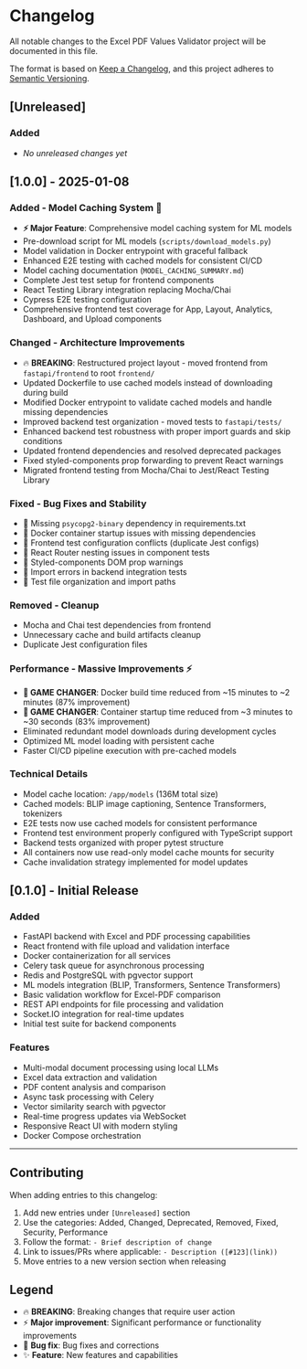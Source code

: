 # Changelog

All notable changes to the Excel PDF Values Validator project will be documented in this file.

The format is based on [Keep a Changelog](https://keepachangelog.com/en/1.0.0/),
and this project adheres to [Semantic Versioning](https://semver.org/spec/v2.0.0.html).

## [Unreleased]

### Added
- _No unreleased changes yet_

## [1.0.0] - 2025-01-08

### Added - Model Caching System 🚀
- **⚡ Major Feature**: Comprehensive model caching system for ML models
- Pre-download script for ML models (`scripts/download_models.py`)
- Model validation in Docker entrypoint with graceful fallback
- Enhanced E2E testing with cached models for consistent CI/CD
- Model caching documentation (`MODEL_CACHING_SUMMARY.md`)
- Complete Jest test setup for frontend components
- React Testing Library integration replacing Mocha/Chai
- Cypress E2E testing configuration
- Comprehensive frontend test coverage for App, Layout, Analytics, Dashboard, and Upload components

### Changed - Architecture Improvements
- 🔥 **BREAKING**: Restructured project layout - moved frontend from `fastapi/frontend` to root `frontend/`
- Updated Dockerfile to use cached models instead of downloading during build
- Modified Docker entrypoint to validate cached models and handle missing dependencies
- Improved backend test organization - moved tests to `fastapi/tests/`
- Enhanced backend test robustness with proper import guards and skip conditions
- Updated frontend dependencies and resolved deprecated packages
- Fixed styled-components prop forwarding to prevent React warnings
- Migrated frontend testing from Mocha/Chai to Jest/React Testing Library

### Fixed - Bug Fixes and Stability
- 🐛 Missing `psycopg2-binary` dependency in requirements.txt
- 🐛 Docker container startup issues with missing dependencies
- 🐛 Frontend test configuration conflicts (duplicate Jest configs)
- 🐛 React Router nesting issues in component tests
- 🐛 Styled-components DOM prop warnings
- 🐛 Import errors in backend integration tests
- 🐛 Test file organization and import paths

### Removed - Cleanup
- Mocha and Chai test dependencies from frontend
- Unnecessary cache and build artifacts cleanup
- Duplicate Jest configuration files

### Performance - Massive Improvements ⚡
- **🚀 GAME CHANGER**: Docker build time reduced from ~15 minutes to ~2 minutes (87% improvement)
- **🚀 GAME CHANGER**: Container startup time reduced from ~3 minutes to ~30 seconds (83% improvement)
- Eliminated redundant model downloads during development cycles
- Optimized ML model loading with persistent cache
- Faster CI/CD pipeline execution with pre-cached models

### Technical Details
- Model cache location: `/app/models` (136M total size)
- Cached models: BLIP image captioning, Sentence Transformers, tokenizers
- E2E tests now use cached models for consistent performance
- Frontend test environment properly configured with TypeScript support
- Backend tests organized with proper pytest structure
- All containers now use read-only model cache mounts for security
- Cache invalidation strategy implemented for model updates

## [0.1.0] - Initial Release

### Added
- FastAPI backend with Excel and PDF processing capabilities
- React frontend with file upload and validation interface
- Docker containerization for all services
- Celery task queue for asynchronous processing
- Redis and PostgreSQL with pgvector support
- ML models integration (BLIP, Transformers, Sentence Transformers)
- Basic validation workflow for Excel-PDF comparison
- REST API endpoints for file processing and validation
- Socket.IO integration for real-time updates
- Initial test suite for backend components

### Features
- Multi-modal document processing using local LLMs
- Excel data extraction and validation
- PDF content analysis and comparison
- Async task processing with Celery
- Vector similarity search with pgvector
- Real-time progress updates via WebSocket
- Responsive React UI with modern styling
- Docker Compose orchestration

---

## Contributing

When adding entries to this changelog:
1. Add new entries under `[Unreleased]` section
2. Use the categories: Added, Changed, Deprecated, Removed, Fixed, Security, Performance
3. Follow the format: `- Brief description of change`
4. Link to issues/PRs where applicable: `- Description ([#123](link))`
5. Move entries to a new version section when releasing

## Legend

- 🔥 **BREAKING**: Breaking changes that require user action
- ⚡ **Major improvement**: Significant performance or functionality improvements
- 🐛 **Bug fix**: Bug fixes and corrections
- ✨ **Feature**: New features and capabilities
